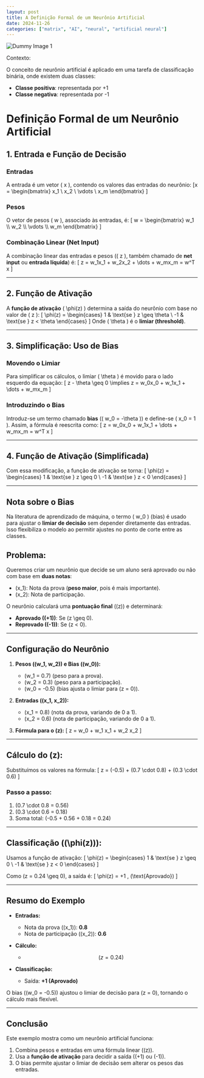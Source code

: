 ```yaml
---
layout: post
title: A Definição Formal de um Neurônio Artificial
date: 2024-11-26
categories: ["matrix", "AI", "neural", "artificial neural"]
---
```



![Dummy Image 1](https://picsum.photos/1366/768)

Contexto:

O conceito de neurônio artificial é aplicado em uma tarefa de classificação binária, onde existem duas classes:

-    **Classe positiva**: representada por +1
-    **Classe negativa**: representada por -1


# Definição Formal de um Neurônio Artificial


## 1. Entrada e Função de Decisão

### **Entradas**
A entrada é um vetor \( x \), contendo os valores das entradas do neurônio:
\[x =
\begin{bmatrix}
x_1 \\
x_2 \\
\vdots \\
x_m
\end{bmatrix}
\]

### **Pesos**
O vetor de pesos \( w \), associado às entradas, é:
\[
w =
\begin{bmatrix}
w_1 \\\\
w_2 \\\\
\vdots \\\\
w_m
\end{bmatrix}
\]

### **Combinação Linear (Net Input)**
A combinação linear das entradas e pesos (\( z \), também chamado de **net input** ou **entrada líquida**) é:
\[
z = w_1x_1 + w_2x_2 + \dots + w_mx_m = w^T x
\]

---

## 2. Função de Ativação

A **função de ativação** \( \phi(z) \) determina a saída do neurônio com base no valor de \( z \):
\[
\phi(z) =
\begin{cases}
1 & \text{se } z \geq \theta \\
-1 & \text{se } z < \theta
\end{cases}
\]
Onde \( \theta \) é o **limiar (threshold)**.

---

## 3. Simplificação: Uso de Bias

### **Movendo o Limiar**
Para simplificar os cálculos, o limiar \( \theta \) é movido para o lado esquerdo da equação:
\[
z - \theta \geq 0 \implies z = w_0x_0 + w_1x_1 + \dots + w_mx_m
\]

### **Introduzindo o Bias**
Introduz-se um termo chamado **bias** (\( w_0 = -\theta \)) e define-se \( x_0 = 1 \). Assim, a fórmula é reescrita como:
\[
z = w_0x_0 + w_1x_1 + \dots + w_mx_m = w^T x
\]

---

## 4. Função de Ativação (Simplificada)
Com essa modificação, a função de ativação se torna:
\[
\phi(z) =
\begin{cases}
1 & \text{se } z \geq 0 \\
-1 & \text{se } z < 0
\end{cases}
\]

---

## **Nota sobre o Bias**
Na literatura de aprendizado de máquina, o termo \( w_0 \) (bias) é usado para ajustar o **limiar de decisão** sem depender diretamente das entradas. Isso flexibiliza o modelo ao permitir ajustes no ponto de corte entre as classes.

## **Problema:**
Queremos criar um neurônio que decide se um aluno será aprovado ou não com base em **duas notas**:
- \(x_1\): Nota da prova (**peso maior**, pois é mais importante).
- \(x_2\): Nota de participação.

O neurônio calculará uma **pontuação final** (\(z\)) e determinará:
- **Aprovado (\(+1\))**: Se \(z \geq 0\).
- **Reprovado (\(-1\))**: Se \(z < 0\).

---

## **Configuração do Neurônio**
1. **Pesos (\(w_1, w_2\)) e Bias (\(w_0\)):**
   - \(w_1 = 0.7\) (peso para a prova).
   - \(w_2 = 0.3\) (peso para a participação).
   - \(w_0 = -0.5\) (bias ajusta o limiar para \(z = 0\)).

2. **Entradas (\(x_1, x_2\)):**
   - \(x_1 = 0.8\) (nota da prova, variando de 0 a 1).
   - \(x_2 = 0.6\) (nota de participação, variando de 0 a 1).

3. **Fórmula para o \(z\):**
   \[
   z = w_0 + w_1 x_1 + w_2 x_2
   \]

---

## **Cálculo do \(z\):**
Substituímos os valores na fórmula:
\[
z = (-0.5) + (0.7 \cdot 0.8) + (0.3 \cdot 0.6)
\]

### Passo a passo:
1. \(0.7 \cdot 0.8 = 0.56\)
2. \(0.3 \cdot 0.6 = 0.18\)
3. Soma total: \(-0.5 + 0.56 + 0.18 = 0.24\)

---

## **Classificação (\(\phi(z)\)):**
Usamos a função de ativação:
\[
\phi(z) =
\begin{cases}
1 & \text{se } z \geq 0 \\
-1 & \text{se } z < 0
\end{cases}
\]

Como \(z = 0.24 \geq 0\), a saída é:
\[
\phi(z) = +1 \, (\text{Aprovado})
\]

---

## **Resumo do Exemplo**
- **Entradas:**
  - Nota da prova (\(x_1\)): **0.8**
  - Nota de participação (\(x_2\)): **0.6**

- **Cálculo:**
  - $$ (z = 0.24) $$

- **Classificação:**
  - Saída: **+1 (Aprovado)**

O bias (\(w_0 = -0.5\)) ajustou o limiar de decisão para \(z = 0\), tornando o cálculo mais flexível.

---

## **Conclusão**
Este exemplo mostra como um neurônio artificial funciona:
1. Combina pesos e entradas em uma fórmula linear (\(z\)).
2. Usa a **função de ativação** para decidir a saída (\(+1\) ou \(-1\)).
3. O bias permite ajustar o limiar de decisão sem alterar os pesos das entradas.
